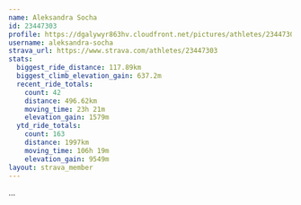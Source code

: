 ```yaml
---
name: Aleksandra Socha
id: 23447303
profile: https://dgalywyr863hv.cloudfront.net/pictures/athletes/23447303/14745546/4/large.jpg
username: aleksandra-socha
strava_url: https://www.strava.com/athletes/23447303
stats:
  biggest_ride_distance: 117.89km
  biggest_climb_elevation_gain: 637.2m
  recent_ride_totals:
    count: 42
    distance: 496.62km
    moving_time: 23h 21m
    elevation_gain: 1579m
  ytd_ride_totals:
    count: 163
    distance: 1997km
    moving_time: 106h 19m
    elevation_gain: 9549m
layout: strava_member
--- 
```

...
